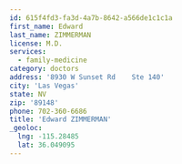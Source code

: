 ```yaml
---
id: 615f4fd3-fa3d-4a7b-8642-a566de1c1c1a
first_name: Edward
last_name: ZIMMERMAN
license: M.D.
services:
  - family-medicine
category: doctors
address: '8930 W Sunset Rd    Ste 140'
city: 'Las Vegas'
state: NV
zip: '89148'
phone: 702-360-6686
title: 'Edward ZIMMERMAN'
_geoloc:
  lng: -115.28485
  lat: 36.049095
---
```

